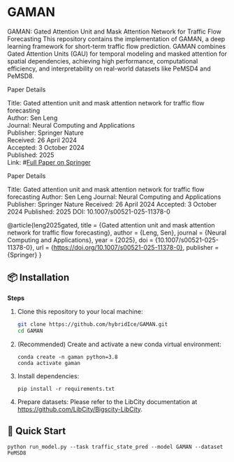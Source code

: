 # GAMAN
GAMAN: Gated Attention Unit and Mask Attention Network for Traffic Flow Forecasting
This repository contains the implementation of GAMAN, a deep learning framework for short-term traffic flow prediction. GAMAN combines Gated Attention Units (GAU) for temporal modeling and masked attention for spatial dependencies, achieving high performance, computational efficiency, and interpretability on real-world datasets like PeMSD4 and PeMSD8.

Paper Details

Title: Gated attention unit and mask attention network for traffic flow forecasting  
Author: Sen Leng  
Journal: Neural Computing and Applications  
Publisher: Springer Nature  
Received: 26 April 2024  
Accepted: 3 October 2024  
Published: 2025  
Link: #[Full Paper on Springer](https://link.springer.com/article/10.1007/s00521-025-11378-0)

Paper Details

Title: Gated attention unit and mask attention network for traffic flow forecasting
Author: Sen Leng
Journal: Neural Computing and Applications
Publisher: Springer Nature
Received: 26 April 2024
Accepted: 3 October 2024
Published: 2025
DOI: 10.1007/s00521-025-11378-0


@article{leng2025gated,
  title = {Gated attention unit and mask attention network for traffic flow forecasting},
  author = {Leng, Sen},
  journal = {Neural Computing and Applications},
  year = {2025},
  doi = {10.1007/s00521-025-11378-0},
  url = {https://doi.org/10.1007/s00521-025-11378-0},
  publisher = {Springer}
}

## 📦 Installation


**Steps**
1.  Clone this repository to your local machine:
    ```bash
    git clone https://github.com/hybridIce/GAMAN.git
    cd GAMAN
    ```

2.  (Recommended) Create and activate a new conda virtual environment:
    ```
    conda create -n gaman python=3.8
    conda activate gaman
    ```


3.  Install dependencies:
    ```
    pip install -r requirements.txt
    ```
4.  Prepare datasets:
    Please refer to the LibCity documentation at https://github.com/LibCity/Bigscity-LibCity.
## 🚀 Quick Start


    python run_model.py --task traffic_state_pred --model GAMAN --dataset PeMSD8


